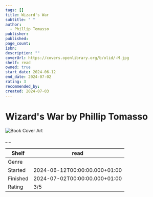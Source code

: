 ```yaml
---
tags: []
title: Wizard's War
subtitle: " "
author:
  - Phillip Tomasso
publisher: 
published: 
page_count: 
isbn: 
description: ""
coverUrl: https://covers.openlibrary.org/b/olid/-M.jpg
shelf: read
owned: true
start_date: 2024-06-12
end_date: 2024-07-02
rating: 3
recommended_by: 
created: 2024-07-03
---
```


# Wizard's War by Phillip Tomasso

![Book Cover Art](https://covers.openlibrary.org/b/olid/-M.jpg)

_ _

| Shelf | read |
| --- | --- |
| Genre |  |
| Started | 2024-06-12T00:00:00.000+01:00 |
| Finished | 2024-07-02T00:00:00.000+01:00 |
| Rating | 3/5 |

